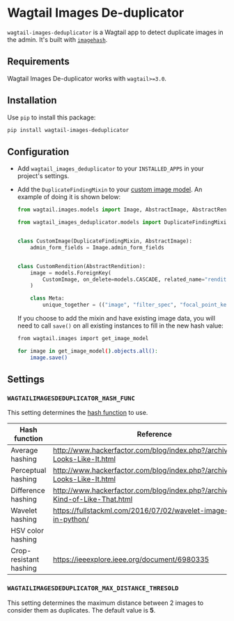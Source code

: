 # Wagtail Images De-duplicator

`wagtail-images-deduplicator` is a Wagtail app to detect duplicate images in the admin. It's built with [`imagehash`](https://github.com/JohannesBuchner/imagehash).

## Requirements

Wagtail Images De-duplicator works with `wagtail>=3.0`.

## Installation

Use `pip` to install this package:

```bash
pip install wagtail-images-deduplicator
```

## Configuration

- Add `wagtail_images_deduplicator` to your `INSTALLED_APPS` in your project's settings.

- Add the `DuplicateFindingMixin` to your [custom image model](https://docs.wagtail.org/en/latest/advanced_topics/images/custom_image_model.html). An example of doing it is shown below:

  ```python
  from wagtail.images.models import Image, AbstractImage, AbstractRendition

  from wagtail_images_deduplicator.models import DuplicateFindingMixin


  class CustomImage(DuplicateFindingMixin, AbstractImage):
      admin_form_fields = Image.admin_form_fields


  class CustomRendition(AbstractRendition):
      image = models.ForeignKey(
          CustomImage, on_delete=models.CASCADE, related_name="renditions"
      )

      class Meta:
          unique_together = (("image", "filter_spec", "focal_point_key"),)
  ```

  If you choose to add the mixin and have existing image data, you will need to call `save()` on all existing instances to fill in the new hash value:

  ```bash
  from wagtail.images import get_image_model

  for image in get_image_model().objects.all():
      image.save()
  ```

## Settings

### `WAGTAILIMAGESDEDUPLICATOR_HASH_FUNC`

This setting determines the [hash function](https://github.com/JohannesBuchner/imagehash#references) to use.

| Hash function          | Reference                                                                       | Setting name                |
| ---------------------- | ------------------------------------------------------------------------------- | --------------------------- |
| Average hashing        | http://www.hackerfactor.com/blog/index.php?/archives/432-Looks-Like-It.html     | `average_hash`              |
| Perceptual hashing     | http://www.hackerfactor.com/blog/index.php?/archives/432-Looks-Like-It.html     | `phash` (default)           |
| Difference hashing     | http://www.hackerfactor.com/blog/index.php?/archives/529-Kind-of-Like-That.html | `dhash` or `dhash_vertical` |
| Wavelet hashing        | https://fullstackml.com/2016/07/02/wavelet-image-hash-in-python/                | `whash`                     |
| HSV color hashing      |                                                                                 | `colorhash`                 |
| Crop-resistant hashing | https://ieeexplore.ieee.org/document/6980335                                    | `crop_resistant_hash`       |

### `WAGTAILIMAGESDEDUPLICATOR_MAX_DISTANCE_THRESOLD`

This setting determines the maximum distance between 2 images to consider them as duplicates. The default value is **5**.
